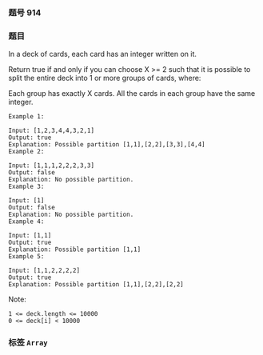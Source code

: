 ### 题号 914

### 题目

In a deck of cards, each card has an integer written on it.

Return true if and only if you can choose X >= 2 such that it is possible to split the entire deck into 1 or more groups of cards, where:

Each group has exactly X cards.
All the cards in each group have the same integer.


    Example 1:

    Input: [1,2,3,4,4,3,2,1]
    Output: true
    Explanation: Possible partition [1,1],[2,2],[3,3],[4,4]
    Example 2:

    Input: [1,1,1,2,2,2,3,3]
    Output: false
    Explanation: No possible partition.
    Example 3:

    Input: [1]
    Output: false
    Explanation: No possible partition.
    Example 4:

    Input: [1,1]
    Output: true
    Explanation: Possible partition [1,1]
    Example 5:

    Input: [1,1,2,2,2,2]
    Output: true
    Explanation: Possible partition [1,1],[2,2],[2,2]

Note:

    1 <= deck.length <= 10000
    0 <= deck[i] < 10000

### 标签 ```Array```
